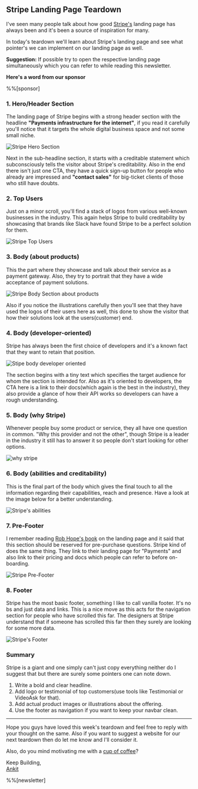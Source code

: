 ## Stripe Landing Page Teardown

I've seen many people talk about how good  [Stripe's](https://stripe.com)  landing page has always been and it's been a source of inspiration for many.

In today's teardown we'll learn about Stripe's landing page and see what pointer's we can implement on our landing page as well.

**Suggestion:** If possible try to open the respective landing page simultaneously which you can refer to while reading this newsletter.

**Here's a word from our sponsor**

%%[sponsor]

### 1. Hero/Header Section

The landing page of Stripe begins with a strong header section with the headline **"Payments infrastructure for the internet"**, if you read it carefully you'll notice that it targets the whole digital business space and not some small niche.

![Stripe Hero Section](https://cdn.hashnode.com/res/hashnode/image/upload/v1615061470435/SKLrvBxOru.png)

Next in the sub-headline section, it starts with a creditable statement which subconsciously tells the visitor about Stripe's creditability. Also in the end there isn't just one CTA, they have a quick sign-up button for people who already are impressed and **"contact sales"** for big-ticket clients of those who still have doubts.

### 2. Top Users

Just on a minor scroll, you'll find a stack of logos from various well-known businesses in the industry. This again helps Stripe to build creditability by showcasing that brands like Slack have found Stripe to be a perfect solution for them.

![Stripe Top Users](https://cdn.hashnode.com/res/hashnode/image/upload/v1615061661543/pxmXciB4Y.png)

### 3. Body (about products)

This the part where they showcase and talk about their service as a payment gateway. Also, they try to portrait that they have a wide acceptance of payment solutions.

![Stripe Body Section about products](https://cdn.hashnode.com/res/hashnode/image/upload/v1615061896564/d4LHKKNg9.png)

Also if you notice the illustrations carefully then you'll see that they have used the logos of their users here as well, this done to show the visitor that how their solutions look at the users(customer) end.

### 4. Body (developer-oriented)

Stripe has always been the first choice of developers and it's a known fact that they want to retain that position.

![Stipe body developer oriented](https://cdn.hashnode.com/res/hashnode/image/upload/v1615062008520/vw3hE7VRc.png)

The section begins with a tiny text which specifies the target audience for whom the section is intended for. Also as it's oriented to developers, the CTA here is a link to their docs(which again is the best in the industry), they also provide a glance of how their API works so developers can have a rough understanding.

### 5. Body (why Stripe)

Whenever people buy some product or service, they all have one question in common. "Why this provider and not the other", though Stripe is a leader in the industry it still has to answer it so people don't start looking for other options.

![why stripe](https://cdn.hashnode.com/res/hashnode/image/upload/v1615062063374/9EG-lAoYQ.png)

### 6. Body (abilities and creditability)

This is the final part of the body which gives the final touch to all the information regarding their capabilities, reach and presence. Have a look at the image below for a better understanding.

![Stripe's abilities](https://cdn.hashnode.com/res/hashnode/image/upload/v1615062228937/SjLxjSY8Q.png)

### 7. Pre-Footer

I remember reading [Rob Hope's book](https://gumroad.com/a/561124467?offer_code=ankit) on the landing page and it said that this section should be reserved for pre-purchase questions. Stripe kind of does the same thing. They link to their landing page for "Payments" and also link to their pricing and docs which people can refer to before on-boarding.

![Stripe Pre-Footer](https://cdn.hashnode.com/res/hashnode/image/upload/v1615062381645/iDXK5ZKdI.png)

### 8. Footer

Stripe has the most basic footer, something I like to call vanilla footer. It's no bs and just data and links. This is a nice move as this acts for the navigation section for people who have scrolled this far. The designers at Stripe understand that if someone has scrolled this far then they surely are looking for some more data.

![Stripe's Footer](https://cdn.hashnode.com/res/hashnode/image/upload/v1615062471651/zB5OCCETB.png)

### Summary

Stripe is a giant and one simply can't just copy everything neither do I suggest that but there are surely some pointers one can note down.

1. Write a bold and clear headline.
2. Add logo or testimonial of top customers(use tools like Testimonial or VideoAsk for that).
3. Add actual product images or illustrations about the offering.
4. Use the footer as navigation if you want to keep your navbar clean.

<hr />

Hope you guys have loved this week's teardown and feel free to reply with your thought on the same. Also if you want to suggest a website for our next teardown then do let me know and I'll consider it.

Also, do you mind motivating me with a [cup of coffee](https://www.buymeacoffee.com/growthfyi)?

Keep Building,<br/>
[Ankit](https://twitter.com/Growthfyi) 

%%[newsletter]